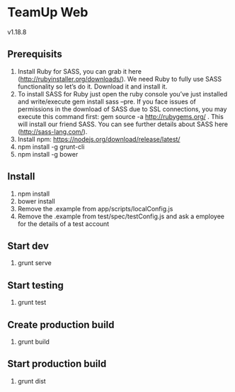 # TeamUp Web
v1.18.8

## Prerequisits

1. Install Ruby for SASS, you can grab it here (http://rubyinstaller.org/downloads/). We need Ruby to fully use SASS functionality so let’s do it. Download it and install it.
2. To install SASS for Ruby just open the ruby console you’ve just installed and write/execute gem install sass –pre. If you face issues of permissions in the download of SASS due to SSL connections, you may execute this command first: gem source -a http://rubygems.org/ .
   This will install our friend SASS. You can see further details about SASS here (http://sass-lang.com/).
3. Install npm: https://nodejs.org/download/release/latest/
4. npm install -g grunt-cli
5. npm install -g bower

## Install
1. npm install
2. bower install
3. Remove the .example from app/scripts/localConfig.js
4. Remove the .example from test/spec/testConfig.js and ask a employee for the details of a test account

## Start dev
1. grunt serve

## Start testing
1. grunt test

## Create production build
1. grunt build

## Start production build
1. grunt dist

